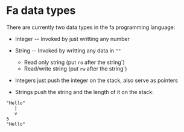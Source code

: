 # Fa data types

There are currently two data types in the fa
programming language:

- Integer -- Invoked by just writting any number
- String -- Invoked by writting any data in `""`

  - Read only string (put `ro` after the string`)
  - Read/write string (put `rw` after the string`)

- Integers just push the integer on the stack, also serve as pointers
- Strings push the string and the length of it on the stack:

```
"Hello"
   |
   v
5
"Hello"
```
